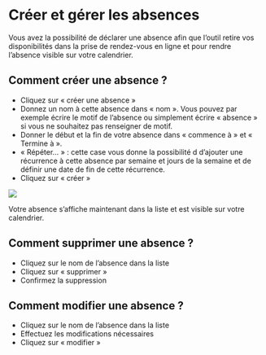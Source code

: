 # Créer et gérer les absences

Vous avez la possibilité de déclarer une absence afin que l’outil retire vos disponibilités dans la prise de rendez-vous en ligne et pour rendre l’absence visible sur votre calendrier.

## **Comment créer une absence ?**

* Cliquez sur « créer une absence »
* Donnez un nom à cette absence dans « nom ». Vous pouvez par exemple écrire le motif de l’absence ou simplement écrire « absence » si vous ne souhaitez pas renseigner de motif.
* Donner le début et la fin de votre absence dans « commence à » et « Termine à ».
* « Répéter… » : cette case vous donne la possibilité d d’ajouter une récurrence à cette absence par semaine et jours de la semaine et de définir une date de fin de cette récurrence.
* Cliquez sur « créer »

![](../../../../.gitbook/assets/screenshot\_2020-11-24\_at\_16.35.24.png)

Votre absence s’affiche maintenant dans la liste et est visible sur votre calendrier.

## **Comment supprimer une absence ?**

* Cliquez sur le nom de l’absence dans la liste
* Cliquez sur « supprimer »
* Confirmez la suppression

## **Comment modifier une absence ?**

* Cliquez sur le nom de l’absence dans la liste
* Effectuez les modifications nécessaires
* Cliquez sur « modifier »
